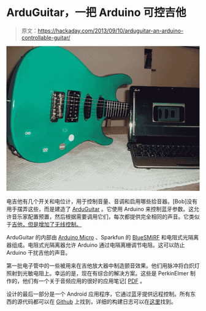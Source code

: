 # ArduGuitar，一把 Arduino 可控吉他

> 原文：<https://hackaday.com/2013/09/10/arduguitar-an-arduino-controllable-guitar/>

[![The ArduGuitar](img/f878327092eae7f2db9792754eb514c4.png)](http://hackaday.com/?attachment_id=102655)

电吉他有几个开关和电位计，用于控制音量、音调和启用哪些拾音器。[Bob]没有用手摆弄这些，而是建造了 [ArduGuitar](http://www.arduguitar.org/ "ArduGuitar") 。它使用 Arduino 来控制蓝牙参数。这允许音乐家配置预置，然后根据需要调用它们，每次都提供完全相同的声音。它类似于[吉他，但是增加了无线控制。](http://hackaday.com/2013/06/14/guitarduino-show-and-tell/ "Guitarduino show and tell")

ArduGuitar 的内部由 [Arduino Micro](http://arduino.cc/en/Main/ArduinoBoardMicro) 、Sparkfun 的 [BlueSMiRF](https://www.sparkfun.com/products/10269) 和电阻式光隔离器组成。电阻式光隔离器允许 Arduino 通过电隔离栅调节电阻。这可以防止 Arduino 干扰吉他的声音。

第一批电子管中的一些被用来在吉他放大器中制造颤音效果。他们用脉冲将白炽灯照射到光敏电阻上。幸运的是，现在有综合的解决方案。这些是 PerkinElmer 制作的，他们有一个关于音频应用的很好的应用笔记[ [PDF](http://www.perkinelmer.com/CMSResourcimg/44-3429APP_AnalogOpticalIsolatorsAudioApps.pdf "Vactrols App Notes") 。

设计的最后一部分是一个 Android 应用程序，它通过蓝牙提供远程控制。所有东西的源代码都可以在 [Github](https://github.com/gratefulfrog/ArduGuitar "ArduGuitar on Github") 上找到，详细的构建日志可以在[这里](https://docs.google.com/document/d/1NYP5lLS-fnKti_IxXjQsA0Ox2v8w_D1cKuSgbwg5MH0/edit "ArduGuitar Build Log")找到。